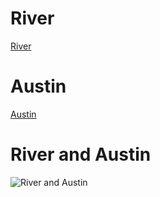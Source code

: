 # River
[River](https:photos/)
# Austin 
[Austin](https:photos/)
# River and Austin
![River and Austin](https:photos/)
